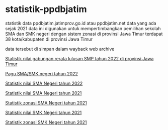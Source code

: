 # statistik-ppdbjatim
statistik data ppdbjatim.jatimprov.go.id atau ppdbjatim.net
data yang ada sejak 2021
data ini digunakan untuk mempertimbangkan pemilihan sekolah SMA dan SMK negeri dengan sistem zonasi di provinsi Jawa Timur
terdapat 38 kota/kabupaten di provinsi Jawa Timur

data tersebut di simpan dalam wayback web archive

[Statistik nilai gabungan rerata lulusan SMP tahun 2022 di provinsi Jawa Timur](https://github.com/natrya/statistik-ppdbjatim/blob/main/nilai_gabungan_2022.md)

[Pagu SMA/SMK negeri tahun 2022](https://github.com/natrya/statistik-ppdbjatim/blob/main/pagu_prestasi_sma_smk_2022.md)

[Statistik nilai SMA Negeri tahun 2022](https://github.com/natrya/statistik-ppdbjatim/blob/main/statistik_sma_nilai_2022.md)

[Statistik nilai SMA Negeri tahun 2021](https://github.com/natrya/statistik-ppdbjatim/blob/main/statistik_sma_nilai_2021.md)

[Statistik zonasi SMA Negeri tahun 2021](https://github.com/natrya/statistik-ppdbjatim/blob/main/statistik_sma_zonasi_2021.md)

[Statistik nilai SMK Negeri tahun 2021](https://github.com/natrya/statistik-ppdbjatim/blob/main/statistik_smk_nilai_2021.md)

[Statistik zonasi SMK Negeri tahun 2021](https://github.com/natrya/statistik-ppdbjatim/blob/main/statistik_smk_zonasi_2021.md)


